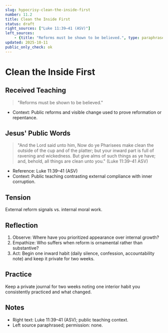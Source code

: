```yaml
---
slug: hypocrisy-clean-the-inside-first
number: 11.2
title: Clean the Inside First
status: draft
right_sources: ["Luke 11:39–41 (ASV)"]
left_sources:
	- {title: "Reforms must be shown to be believed.", type: paraphrase, permission: none}
updated: 2025-10-11
public_only_check: ok
---
```


# Clean the Inside First

## Received Teaching
> "Reforms must be shown to be believed."
- Context: Public reforms and visible change used to prove reformation or repentance.

## Jesus' Public Words
> "And the Lord said unto him, Now do ye Pharisees make clean the outside of the cup and of the platter; but your inward part is full of ravening and wickedness. But give alms of such things as ye have; and, behold, all things are clean unto you." (Luke 11:39–41 ASV)
- Reference: Luke 11:39–41 (ASV)
- Context: Public teaching contrasting external compliance with inner corruption.

## Tension
External reform signals vs. internal moral work.

## Reflection
1. Observe: Where have you prioritized appearance over internal growth?
2. Empathize: Who suffers when reform is ornamental rather than substantive?
3. Act: Begin one inward habit (daily silence, confession, accountability note) and keep it private for two weeks.

## Practice
Keep a private journal for two weeks noting one interior habit you consistently practiced and what changed.

## Notes
- Right text: Luke 11:39–41 (ASV); public teaching context.
- Left source paraphrased; permission: none.
